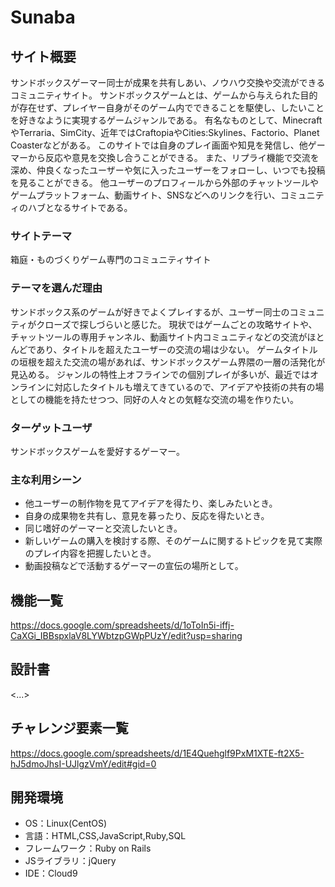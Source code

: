 # Sunaba

## サイト概要
サンドボックスゲーマー同士が成果を共有しあい、ノウハウ交換や交流ができるコミュニティサイト。
サンドボックスゲームとは、ゲームから与えられた目的が存在せず、プレイヤー自身がそのゲーム内でできることを駆使し、したいことを好きなように実現するゲームジャンルである。
有名なものとして、MinecraftやTerraria、SimCity、近年ではCraftopiaやCities:Skylines、Factorio、Planet Coasterなどがある。
このサイトでは自身のプレイ画面や知見を発信し、他ゲーマーから反応や意見を交換し合うことができる。
また、リプライ機能で交流を深め、仲良くなったユーザーや気に入ったユーザーをフォローし、いつでも投稿を見ることができる。
他ユーザーのプロフィールから外部のチャットツールやゲームプラットフォーム、動画サイト、SNSなどへのリンクを行い、コミュニティのハブとなるサイトである。

### サイトテーマ
箱庭・ものづくりゲーム専門のコミュニティサイト

### テーマを選んだ理由
サンドボックス系のゲームが好きでよくプレイするが、ユーザー同士のコミュニティがクローズで探しづらいと感じた。
現状ではゲームごとの攻略サイトや、チャットツールの専用チャンネル、動画サイト内コミュニティなどの交流がほとんどであり、タイトルを超えたユーザーの交流の場は少ない。
ゲームタイトルの垣根を超えた交流の場があれば、サンドボックスゲーム界隈の一層の活発化が見込める。
ジャンルの特性上オフラインでの個別プレイが多いが、最近ではオンラインに対応したタイトルも増えてきているので、アイデアや技術の共有の場としての機能を持たせつつ、同好の人々との気軽な交流の場を作りたい。

### ターゲットユーザ
サンドボックスゲームを愛好するゲーマー。

### 主な利用シーン
- 他ユーザーの制作物を見てアイデアを得たり、楽しみたいとき。
- 自身の成果物を共有し、意見を募ったり、反応を得たいとき。
- 同じ嗜好のゲーマーと交流したいとき。
- 新しいゲームの購入を検討する際、そのゲームに関するトピックを見て実際のプレイ内容を把握したいとき。
- 動画投稿などで活動するゲーマーの宣伝の場所として。

## 機能一覧
https://docs.google.com/spreadsheets/d/1oToIn5i-iffj-CaXGi_IBBspxlaV8LYWbtzpGWpPUzY/edit?usp=sharing

## 設計書
<...>

## チャレンジ要素一覧
<https://docs.google.com/spreadsheets/d/1E4Quehglf9PxM1XTE-ft2X5-hJ5dmoJhsI-UJlgzVmY/edit#gid=0>

## 開発環境
- OS：Linux(CentOS)
- 言語：HTML,CSS,JavaScript,Ruby,SQL
- フレームワーク：Ruby on Rails
- JSライブラリ：jQuery
- IDE：Cloud9
